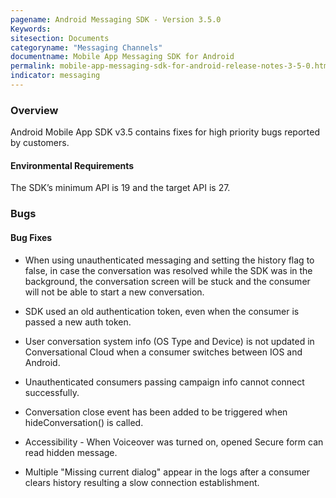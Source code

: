 ```yaml
---
pagename: Android Messaging SDK - Version 3.5.0
Keywords:
sitesection: Documents
categoryname: "Messaging Channels"
documentname: Mobile App Messaging SDK for Android
permalink: mobile-app-messaging-sdk-for-android-release-notes-3-5-0.html
indicator: messaging
---
```


### Overview

Android Mobile App SDK v3.5 contains fixes for high priority bugs reported by customers.

#### Environmental Requirements

The SDK’s minimum API is 19 and the target API is 27.

### Bugs

#### Bug Fixes

* When using unauthenticated messaging and setting the history flag to false, in case the conversation was resolved while the SDK was in the background, the conversation screen will be stuck and the consumer will not be able to start a new conversation.

* SDK used an old authentication token, even when the consumer is passed a new auth token.

* User conversation system info (OS Type and Device) is not updated in Conversational Cloud when a consumer switches between IOS and Android.

* Unauthenticated consumers passing campaign info cannot connect successfully.

* Conversation close event has been added to be triggered when hideConversation() is called.

* Accessibility - When Voiceover was turned on, opened Secure form can read hidden message.

* Multiple "Missing current dialog" appear in the logs after a consumer clears history resulting a slow connection establishment.
